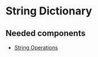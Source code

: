 # String Dictionary

## Needed components
* [String Operations](https://github.com/Bejmach/StringOperations)
